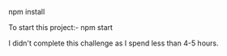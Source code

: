 npm install

To start this project:- npm start

I didn't complete this challenge as I spend less than 4-5 hours.
